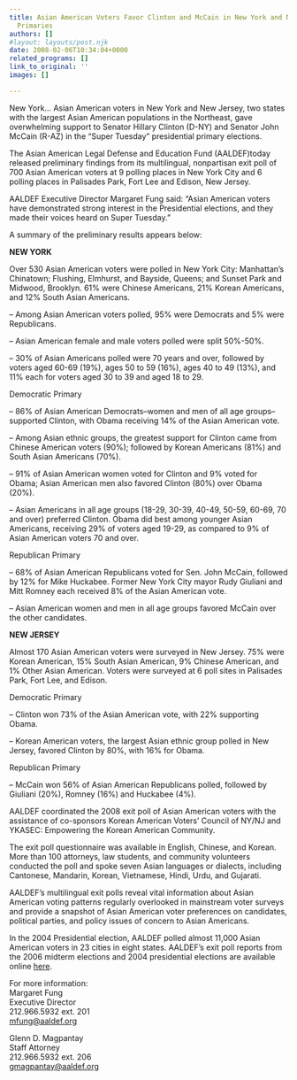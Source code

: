 ```yaml
---
title: Asian American Voters Favor Clinton and McCain in New York and New Jersey Presidential
  Primaries
authors: []
#layout: layouts/post.njk
date: 2008-02-06T10:34:04+0000
related_programs: []
link_to_original: ''
images: []

---
```

New York… Asian American voters in New York and New Jersey, two states with the largest Asian American populations in the Northeast, gave overwhelming support to Senator Hillary Clinton (D-NY) and Senator John McCain (R-AZ) in the “Super Tuesday” presidential primary elections.

The Asian American Legal Defense and Education Fund (AALDEF)today released preliminary findings from its multilingual, nonpartisan exit poll of 700 Asian American voters at 9 polling places in New York City and 6 polling places in Palisades Park, Fort Lee and Edison, New Jersey.

AALDEF Executive Director Margaret Fung said: “Asian American voters have demonstrated strong interest in the Presidential elections, and they made their voices heard on Super Tuesday.”

A summary of the preliminary results appears below:

**NEW YORK**

Over 530 Asian American voters were polled in New York City: Manhattan’s Chinatown; Flushing, Elmhurst, and Bayside, Queens; and Sunset Park and Midwood, Brooklyn. 61% were Chinese Americans, 21% Korean Americans, and 12% South Asian Americans.

– Among Asian American voters polled, 95% were Democrats and 5% were Republicans.

– Asian American female and male voters polled were split 50%-50%.

– 30% of Asian Americans polled were 70 years and over, followed by voters aged 60-69 (19%), ages 50 to 59 (16%), ages 40 to 49 (13%), and 11% each for voters aged 30 to 39 and aged 18 to 29.

Democratic Primary

– 86% of Asian American Democrats–women and men of all age groups–supported Clinton, with Obama receiving 14% of the Asian American vote.

– Among Asian ethnic groups, the greatest support for Clinton came from Chinese American voters (90%); followed by Korean Americans (81%) and South Asian Americans (70%).

– 91% of Asian American women voted for Clinton and 9% voted for Obama; Asian American men also favored Clinton (80%) over Obama (20%).

– Asian Americans in all age groups (18-29, 30-39, 40-49, 50-59, 60-69, 70 and over) preferred Clinton. Obama did best among younger Asian Americans, receiving 29% of voters aged 19-29, as compared to 9% of Asian American voters 70 and over.

Republican Primary

– 68% of Asian American Republicans voted for Sen. John McCain, followed by 12% for Mike Huckabee. Former New York City mayor Rudy Giuliani and Mitt Romney each received 8% of the Asian American vote.

– Asian American women and men in all age groups favored McCain over the other candidates.

**NEW JERSEY**

Almost 170 Asian American voters were surveyed in New Jersey. 75% were Korean American, 15% South Asian American, 9% Chinese American, and 1% Other Asian American. Voters were surveyed at 6 poll sites in Palisades Park, Fort Lee, and Edison.

Democratic Primary

– Clinton won 73% of the Asian American vote, with 22% supporting Obama.

– Korean American voters, the largest Asian ethnic group polled in New Jersey, favored Clinton by 80%, with 16% for Obama.

Republican Primary

– McCain won 56% of Asian American Republicans polled, followed by Giuliani (20%), Romney (16%) and Huckabee (4%).

AALDEF coordinated the 2008 exit poll of Asian American voters with the assistance of co-sponsors Korean American Voters’ Council of NY/NJ and YKASEC: Empowering the Korean American Community.

The exit poll questionnaire was available in English, Chinese, and Korean. More than 100 attorneys, law students, and community volunteers conducted the poll and spoke seven Asian languages or dialects, including Cantonese, Mandarin, Korean, Vietnamese, Hindi, Urdu, and Gujarati.

AALDEF’s multilingual exit polls reveal vital information about Asian American voting patterns regularly overlooked in mainstream voter surveys and provide a snapshot of Asian American voter preferences on candidates, political parties, and policy issues of concern to Asian Americans.

In the 2004 Presidential election, AALDEF polled almost 11,000 Asian American voters in 23 cities in eight states. AALDEF’s exit poll reports from the 2006 midterm elections and 2004 presidential elections are available online [here](https://aaldef.netlify.com/publications/voting-rights/).

For more information:  
Margaret Fung  
Executive Director  
212\.966.5932 ext. 201  
[mfung@aaldef.org](mailto:mfung@aaldef.org)

Glenn D. Magpantay  
Staff Attorney  
212\.966.5932 ext. 206  
[gmagpantay@aaldef.org](mailto:gmagpantay@aaldef.org)